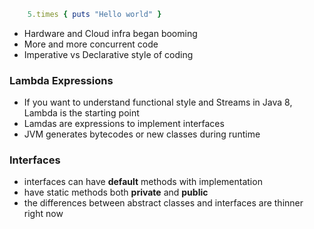 ``` ruby
    5.times { puts "Hello world" }
```

* Hardware and Cloud infra began booming
* More and more concurrent code
* Imperative vs Declarative style of coding

### Lambda Expressions

* If you want to understand functional style and Streams in Java 8, Lambda is the starting point
* Lamdas are expressions to implement interfaces 
* JVM generates bytecodes or new classes during runtime

### Interfaces

* interfaces can have __default__ methods with implementation
* have static methods both __private__ and __public__
* the differences between abstract classes and interfaces are thinner right now